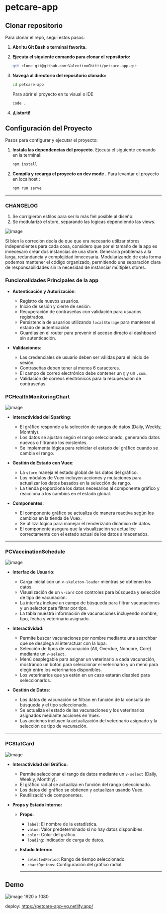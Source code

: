 # petcare-app

## Clonar repositorio

Para clonar el repo, seguí estos pasos:

1. **Abrí tu Git Bash o terminal favorita.**

2. **Ejecuta el siguiente comando para clonar el repositorio:**

    ```bash
    git clone git@github.com:ValentinoGhitti/petcare-app.git
    ```

3. **Navegá al directorio del repositorio clonado:**

    ```bash
    cd petcare-app
    ```
    
    Para abrir el proyecto en tu visual o IDE
    ```bash
    code .
    ```
4. **¡Listorti!**

## Configuración del Proyecto

Pasos para configurar y ejecutar el proyecto:

1. **Instala las dependencias del proyecto.** Ejecuta el siguiente comando en la terminal:

    ```bash
    npm install
    ```
    
3. **Compilá y recargá el proyecto en dev mode .** Para levantar el proyecto en localhost :

    ```bash
    npm run serve
    ```

---
### CHANGELOG

1. Se corrigieron estilos para ser lo más fiel posible al diseño:
2. Se modularizó el store, separando las logicas dependiendo las views.

![image](https://github.com/user-attachments/assets/e557c14b-3e57-436f-9daf-9d8f44042979)

Si bien la correción decía de que que era necesario utilizar stores independientes para cada cosa, considero que por el tamaño de la app es innecesaro crear dos instancias de una store. Generaría problemas a la larga, redundancia y complejidad innecesaria.
Modularizando de esta forma podemos mantener el código organizado, permitiendo una separación clara de responsabilidades sin la necesidad de instanciar múltiples stores.



### Funcionalidades Principales de la app

- **Autenticación y Autorización**: 
  - Registro de nuevos usuarios.
  - Inicio de sesión y cierre de sesión.
  - Recuperación de contraseñas con validación para usuarios registrados.
  - Persistencia de usuarios utilizando `localStorage` para mantener el estado de autenticación.
  - Guardias en el router para prevenir el acceso directo al dashboard sin autenticación.

- **Validaciones**:
  - Las credenciales de usuario deben ser válidas para el inicio de sesión.
  - Contraseñas deben tener al menos 6 caracteres.
  - El campo de correo electrónico debe contener un `@` y un `.com`.
  - Validación de correos electrónicos para la recuperación de contraseñas.
    

 ### PCHealthMonitoringChart
 
![image](https://github.com/user-attachments/assets/5c864421-015b-4764-a3a0-f822e3362a8a)

- **Interactividad del Sparking**:
  - El gráfico responde a la selección de rangos de datos (Daily, Weekly, Monthly).
  - Los datos se ajustan según el rango seleccionado, generando datos nuevos o filtrando los existentes.
  - Se implementa lógica para reiniciar el estado del gráfico cuando se cambia el rango.

- **Gestión de Estado con Vuex**:
  - La `store` maneja el estado global de los datos del gráfico.
  - Los módulos de Vuex incluyen acciones y mutaciones para actualizar los datos basados en la selección de rango.
  - La tienda proporciona los datos necesarios al componente gráfico y reacciona a los cambios en el estado global.

- **Componentes**:
  - El componente gráfico se actualiza de manera reactiva según los cambios en la tienda de Vuex.
  - Se utiliza lógica para manejar el renderizado dinámico de datos.
  - El componente asegura que la visualización se actualice correctamente con el estado actual de los datos almacenados.

---

### PCVaccinationSchedule

![image](https://github.com/user-attachments/assets/98faa88b-59df-458d-a139-991c33641edc)


  - **Interfaz de Usuario**:
    - Carga inicial con un `v-skeleton-loader` mientras se obtienen los datos.
    - Visualización de un `v-card` con controles para búsqueda y selección de tipo de vacunación.
    - La interfaz incluye un campo de búsqueda para filtrar vacunaciones y un selector para filtrar por tipo.
    - La tabla muestra información de vacunaciones incluyendo nombre, tipo, fecha y veterinario asignado.

  - **Interactividad**:
    - Permite buscar vacunaciones por nombre mediante una searchbar que se desplega al interactuar con la lupa.
    - Selección de tipos de vacunación (All, Overdue, Noncore, Core) mediante un `v-select`.
    - Menú desplegable para asignar un veterinario a cada vacunación, mostrando un botón para seleccionar el veterinario y un menú para elegir entre los veterinarios disponibles.
    - Los veterinarios que ya estén en un caso estarán disabled para seleccionarlos.

  - **Gestión de Datos**:
    - Los datos de vacunación se filtran en función de la consulta de búsqueda y el tipo seleccionado.
    - Se actualiza el estado de las vacunaciones y los veterinarios asignados mediante acciones en Vuex.
    - Las acciones incluyen la actualización del veterinario asignado y la selección de tipo de vacunación.

---

### PCStatCard

![image](https://github.com/user-attachments/assets/d1dcd2a1-4a5b-4b25-9ffe-d0adf9dd1d57)

- **Interactividad del Gráfico:**
  - Permite seleccionar el rango de datos mediante un `v-select` (Daily, Weekly, Monthly).
  - El gráfico radial se actualiza en función del rango seleccionado.
  - Los datos del gráfico se obtienen y actualizan usando Vuex.
  - Reutilización de componentes.

- **Props y Estado Interno:**
  - **Props:**
    - `label`: El nombre de la estadística.
    - `value`: Valor predeterminado si no hay datos disponibles.
    - `color`: Color del gráfico.
    - `loading`: Indicador de carga de datos.
  - **Estado Interno:**
    - `selectedPeriod`: Rango de tiempo seleccionado.
    - `chartOptions`: Configuración del gráfico radial.

    ---

## Demo
   
![image](https://github.com/user-attachments/assets/f6502cee-733a-4691-bfc0-d69c10447c76)
1920 x 1080

deploy: https://petcare-app-vg.netlify.app/
